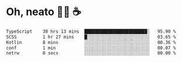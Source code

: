 # Oh, neato 🧑‍💻 ☕

<!--START_SECTION:waka-->

```txt
TypeScript    38 hrs 13 mins  ████████████████████████░   95.90 %
SCSS          1 hr 27 mins    █░░░░░░░░░░░░░░░░░░░░░░░░   03.65 %
Kotlin        8 mins          ░░░░░░░░░░░░░░░░░░░░░░░░░   00.36 %
conf          1 min           ░░░░░░░░░░░░░░░░░░░░░░░░░   00.07 %
netrw         0 secs          ░░░░░░░░░░░░░░░░░░░░░░░░░   00.00 %
```

<!--END_SECTION:waka-->
